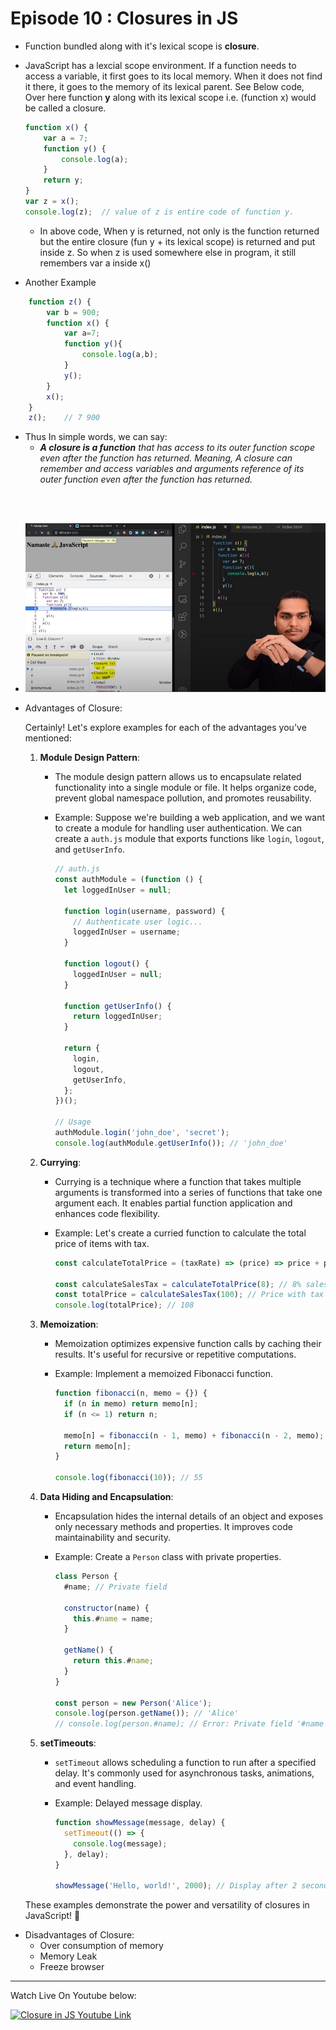 # Episode 10 : Closures  in JS

* Function bundled along with it's lexical scope is **closure**.

* JavaScript has a lexcial scope environment. If a function needs to access a variable, it first goes to its local memory. When it does not find it there, it goes to the memory of its lexical parent. See Below code, Over here function **y** along with its lexical scope i.e. (function x) would be called a closure.
    ```js
    function x() {
        var a = 7;
        function y() {
            console.log(a);
        }
        return y;
    }
    var z = x();
    console.log(z);  // value of z is entire code of function y.
    ```
    * In above code, When y is returned, not only is the function returned but the entire closure (fun y + its lexical scope) is returned and put inside z. So when z is used somewhere else in program, it still remembers var a inside x()

* Another Example
```js
    function z() {
        var b = 900;
        function x() {
            var a=7;
            function y(){
                console.log(a,b);
            }
            y();
        }
        x();
    }
    z();    // 7 900
```

* Thus In simple words, we can say:
    * ***A closure is a function** that has access to its outer function scope even after the function has returned. Meaning, A closure can remember and access variables and arguments reference of its outer function even after the function has returned.*


<br></br>

* ![Closure Explaination](../assets/closure.jpg "Lexical Scope")

- Advantages of Closure:

    Certainly! Let's explore examples for each of the advantages you've
    mentioned:

  1.  **Module Design Pattern**:
      -   The module design pattern allows us to encapsulate related
        functionality into a single module or file. It helps organize
        code, prevent global namespace pollution, and promotes
        reusability.
      -   Example: Suppose we're building a web application, and we want
        to create a module for handling user authentication. We can
        create a `auth.js` module that exports functions like `login`,
        `logout`, and `getUserInfo`.

          ``` js
          // auth.js
          const authModule = (function () {
            let loggedInUser = null;

            function login(username, password) {
              // Authenticate user logic...
              loggedInUser = username;
            }

            function logout() {
              loggedInUser = null;
            }

            function getUserInfo() {
              return loggedInUser;
            }

            return {
              login,
              logout,
              getUserInfo,
            };
          })();

          // Usage
          authModule.login('john_doe', 'secret');
          console.log(authModule.getUserInfo()); // 'john_doe'
          ```
  2.  **Currying**:
      -   Currying is a technique where a function that takes multiple
        arguments is transformed into a series of functions that take
        one argument each. It enables partial function application and
        enhances code flexibility.
      -   Example: Let's create a curried function to calculate the total
        price of items with tax.

          ``` js
          const calculateTotalPrice = (taxRate) => (price) => price + price * (taxRate / 100);

          const calculateSalesTax = calculateTotalPrice(8); // 8% sales tax
          const totalPrice = calculateSalesTax(100); // Price with tax
          console.log(totalPrice); // 108
          ```
  3.  **Memoization**:
      -   Memoization optimizes expensive function calls by caching their
        results. It's useful for recursive or repetitive computations.
      -   Example: Implement a memoized Fibonacci function.

          ``` js
          function fibonacci(n, memo = {}) {
            if (n in memo) return memo[n];
            if (n <= 1) return n;

            memo[n] = fibonacci(n - 1, memo) + fibonacci(n - 2, memo);
            return memo[n];
          }

          console.log(fibonacci(10)); // 55
          ```
  4.  **Data Hiding and Encapsulation**:
      -   Encapsulation hides the internal details of an object and
        exposes only necessary methods and properties. It improves code
        maintainability and security.
      -   Example: Create a `Person` class with private properties.

          ```js
          class Person {
            #name; // Private field

            constructor(name) {
              this.#name = name;
            }

            getName() {
              return this.#name;
            }
          }

          const person = new Person('Alice');
          console.log(person.getName()); // 'Alice'
          // console.log(person.#name); // Error: Private field '#name' must be declared in an enclosing class
          ```

  5.  **setTimeouts**:
      -   `setTimeout` allows scheduling a function to run after a
        specified delay. It's commonly used for asynchronous tasks,
        animations, and event handling.
      -   Example: Delayed message display.

          ```js
          function showMessage(message, delay) {
            setTimeout(() => {
              console.log(message);
            }, delay);
          }

          showMessage('Hello, world!', 2000); // Display after 2 seconds
          ```

  These examples demonstrate the power and versatility of closures in
JavaScript! 🚀

* Disadvantages of Closure:
  * Over consumption of memory
  * Memory Leak
  * Freeze browser


<hr></hr>

Watch Live On Youtube below:

<a href="https://www.youtube.com/watch?v=qikxEIxsXco&ab_channel=AkshaySaini" target="_blank"><img src="https://img.youtube.com/vi/qikxEIxsXco/0.jpg" width="750"
alt="Closure in JS Youtube Link"/></a>
